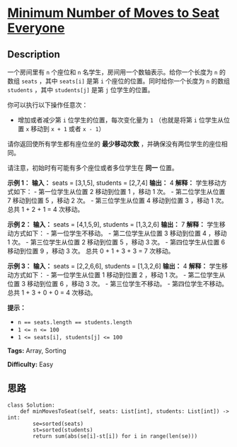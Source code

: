 # [Minimum Number of Moves to Seat Everyone][title]

## Description

一个房间里有 `n` 个座位和 `n` 名学生，房间用一个数轴表示。给你一个长度为 `n` 的数组 `seats` ，其中 `seats[i]` 是第
`i` 个座位的位置。同时给你一个长度为 `n` 的数组 `students` ，其中 `students[j]` 是第 `j` 位学生的位置。

你可以执行以下操作任意次：

  * 增加或者减少第 `i` 位学生的位置，每次变化量为 `1` （也就是将第 `i` 位学生从位置 `x` 移动到 `x + 1` 或者 `x - 1`）

请你返回使所有学生都有座位坐的 **最少移动次数**  ，并确保没有两位学生的座位相同。

请注意，初始时有可能有多个座位或者多位学生在 **同一**  位置。



**示例 1：**
            **输入：** seats = [3,1,5], students = [2,7,4]    **输出：** 4    **解释：** 学生移动方式如下：    - 第一位学生从位置 2 移动到位置 1 ，移动 1 次。    - 第二位学生从位置 7 移动到位置 5 ，移动 2 次。    - 第三位学生从位置 4 移动到位置 3 ，移动 1 次。    总共 1 + 2 + 1 = 4 次移动。    

**示例 2：**
            **输入：** seats = [4,1,5,9], students = [1,3,2,6]    **输出：** 7    **解释：** 学生移动方式如下：    - 第一位学生不移动。    - 第二位学生从位置 3 移动到位置 4 ，移动 1 次。    - 第三位学生从位置 2 移动到位置 5 ，移动 3 次。    - 第四位学生从位置 6 移动到位置 9 ，移动 3 次。    总共 0 + 1 + 3 + 3 = 7 次移动。    

**示例 3：**
            **输入：** seats = [2,2,6,6], students = [1,3,2,6]    **输出：** 4    **解释：** 学生移动方式如下：    - 第一位学生从位置 1 移动到位置 2 ，移动 1 次。    - 第二位学生从位置 3 移动到位置 6 ，移动 3 次。    - 第三位学生不移动。    - 第四位学生不移动。    总共 1 + 3 + 0 + 0 = 4 次移动。    



**提示：**

  * `n == seats.length == students.length`
  * `1 <= n <= 100`
  * `1 <= seats[i], students[j] <= 100`


**Tags:** Array, Sorting

**Difficulty:** Easy

## 思路

``` python3
class Solution:
    def minMovesToSeat(self, seats: List[int], students: List[int]) -> int:
        se=sorted(seats)
        st=sorted(students)
        return sum(abs(se[i]-st[i]) for i in range(len(se)))

```

[title]: https://leetcode-cn.com/problems/minimum-number-of-moves-to-seat-everyone
